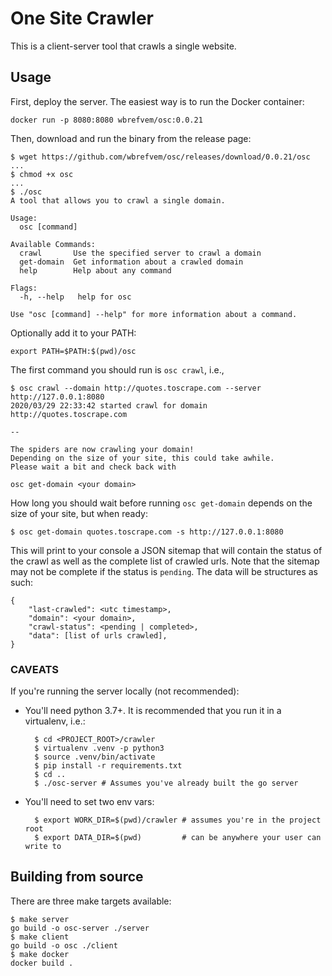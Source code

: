 # One Site Crawler

This is a client-server tool that crawls a single website.

## Usage

First, deploy the server. The easiest way is to run the Docker container:

```
docker run -p 8080:8080 wbrefvem/osc:0.0.21
```

Then, download and run the binary from the release page:

```
$ wget https://github.com/wbrefvem/osc/releases/download/0.0.21/osc
...
$ chmod +x osc
...
$ ./osc
A tool that allows you to crawl a single domain.

Usage:
  osc [command]

Available Commands:
  crawl       Use the specified server to crawl a domain
  get-domain  Get information about a crawled domain
  help        Help about any command

Flags:
  -h, --help   help for osc

Use "osc [command] --help" for more information about a command.
```

Optionally add it to your PATH:
```
export PATH=$PATH:$(pwd)/osc
```


The first command you should run is `osc crawl`, i.e.,
```
$ osc crawl --domain http://quotes.toscrape.com --server http://127.0.0.1:8080
2020/03/29 22:33:42 started crawl for domain http://quotes.toscrape.com

--

The spiders are now crawling your domain!
Depending on the size of your site, this could take awhile.
Please wait a bit and check back with

osc get-domain <your domain>
```

How long you should wait before running `osc get-domain` depends on the size of your site, but when ready:

```
$ osc get-domain quotes.toscrape.com -s http://127.0.0.1:8080
```

This will print to your console a JSON sitemap that will contain the status of the crawl as well as the complete list of crawled urls. Note that the sitemap may not be complete if the status is `pending`. The data will be structures as such:

```
{
    "last-crawled": <utc timestamp>,
    "domain": <your domain>,
    "crawl-status": <pending | completed>,
    "data": [list of urls crawled],
}

```

### CAVEATS  
If you're running the server locally (not recommended): 
* You'll need python 3.7+. It is recommended that you run it in a virtualenv, i.e.:
  ```
    $ cd <PROJECT_ROOT>/crawler
    $ virtualenv .venv -p python3
    $ source .venv/bin/activate
    $ pip install -r requirements.txt
    $ cd ..
    $ ./osc-server # Assumes you've already built the go server
  ```
* You'll need to set two env vars:
  ```
    $ export WORK_DIR=$(pwd)/crawler # assumes you're in the project root
    $ export DATA_DIR=$(pwd)         # can be anywhere your user can write to
  ```

## Building from source

There are three make targets available:

```
$ make server
go build -o osc-server ./server
$ make client
go build -o osc ./client
$ make docker
docker build . 
```